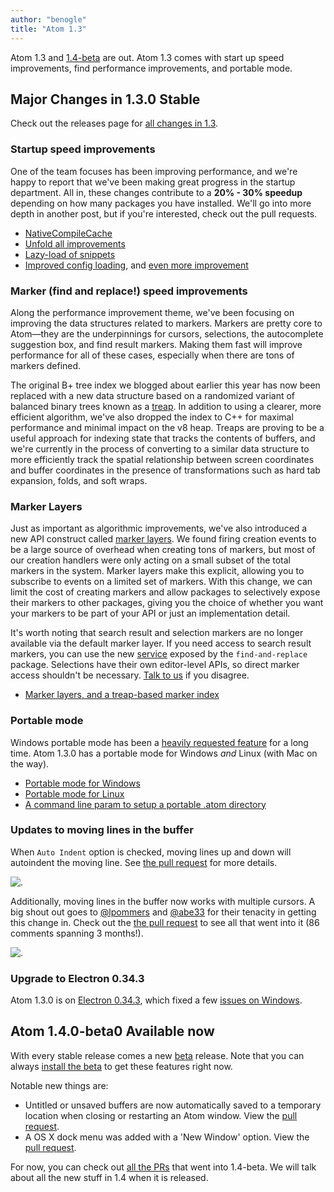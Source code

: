 ```yaml
---
author: "benogle"
title: "Atom 1.3"
---
```


Atom 1.3 and [1.4-beta](/beta) are out. Atom 1.3 comes with start up speed improvements, find performance improvements, and portable mode.

<!--more-->

## Major Changes in 1.3.0 Stable

Check out the releases page for [all changes in 1.3](https://github.com/atom/atom/releases/tag/v1.3.0).

### Startup speed improvements

One of the team focuses has been improving performance, and we're happy to report that we've been making great progress in the startup department. All in, these changes contribute to a **20% - 30% speedup** depending on how many packages you have installed. We'll go into more depth in another post, but if you're interested, check out the pull requests.

- [NativeCompileCache](https://github.com/atom/atom/pull/9318)
- [Unfold all improvements](https://github.com/atom/atom/pull/9468)
- [Lazy-load of snippets](https://github.com/atom/atom/pull/9507)
- [Improved config loading](https://github.com/atom/atom/pull/9508), and [even more improvement](https://github.com/atom/atom/pull/9524)

### Marker (find and replace!) speed improvements

Along the performance improvement theme, we've been focusing on improving the data structures related to markers. Markers are pretty core to Atom—they are the underpinnings for cursors, selections, the autocomplete suggestion box, and find result markers. Making them fast will improve performance for all of these cases, especially when there are tons of markers defined.

The original B+ tree index we blogged about earlier this year has now been replaced with a new data structure based on a randomized variant of balanced binary trees known as a [treap](https://en.wikipedia.org/wiki/Treap). In addition to using a clearer, more efficient algorithm, we've also dropped the index to C++ for maximal performance and minimal impact on the v8 heap. Treaps are proving to be a useful approach for indexing state that tracks the contents of buffers, and we're currently in the process of converting to a similar data structure to more efficiently track the spatial relationship between screen coordinates and buffer coordinates in the presence of transformations such as hard tab expansion, folds, and soft wraps.

### Marker Layers

Just as important as algorithmic improvements, we've also introduced a new API construct called [marker layers](https://flight-manual.atom-editor.cc/api/v1.3.1/TextEditor#instance-addMarkerLayer). We found firing creation events to be a large source of overhead when creating tons of markers, but most of our creation handlers were only acting on a small subset of the total markers in the system. Marker layers make this explicit, allowing you to subscribe to events on a limited set of markers. With this change, we can limit the cost of creating markers and allow packages to selectively expose their markers to other packages, giving you the choice of whether you want your markers to be part of your API or just an implementation detail.

It's worth noting that search result and selection markers are no longer available via the default marker layer. If you need access to search result markers, you can use the new [service](https://github.com/atom/find-and-replace#provided-service) exposed by the `find-and-replace` package. Selections have their own editor-level APIs, so direct marker access shouldn't be necessary. [Talk to us](https://github.com/atom/atom/issues) if you disagree.

- [Marker layers, and a treap-based marker index](https://github.com/atom/atom/pull/9426)

### Portable mode

Windows portable mode has been a [heavily requested feature](https://github.com/atom/atom/issues/2939) for a long time. Atom 1.3.0 has a portable mode for Windows _and_ Linux (with Mac on the way).

- [Portable mode for Windows](https://github.com/atom/atom/pull/8442)
- [Portable mode for Linux](https://github.com/atom/atom/pull/9422)
- [A command line param to setup a portable .atom directory](https://github.com/atom/atom/pull/9419)

### Updates to moving lines in the buffer

When `Auto Indent` option is checked, moving lines up and down will autoindent the moving line. See [the pull request](https://github.com/atom/atom/pull/9104) for more details.

![.](https://cloud.githubusercontent.com/assets/1993929/10412661/8f81b0c2-6f52-11e5-8fe5-45322401d8ea.gif)

Additionally, moving lines in the buffer now works with multiple cursors. A big shout out goes to [@lpommers](https://github.com/lpommers) and [@abe33](https://github.com/abe33) for their tenacity in getting this change in. Check out the [the pull request](https://github.com/atom/atom/pull/8232) to see all that went into it (86 comments spanning 3 months!).

![.](https://cloud.githubusercontent.com/assets/5764316/9087105/e7be09fa-3b88-11e5-8059-777b0d902e56.gif)

### Upgrade to Electron 0.34.3

Atom 1.3.0 is on [Electron 0.34.3](https://github.com/atom/atom/pull/9481), which fixed a few [issues on Windows](https://github.com/atom/electron/releases/tag/v0.34.3).

## Atom 1.4.0-beta0 Available now

With every stable release comes a new [beta](/beta) release. Note that you can always [install the beta](/beta) to get these features right now.

Notable new things are:

- Untitled or unsaved buffers are now automatically saved to a temporary location when closing or restarting an Atom window. View the [pull request](https://github.com/atom/atom/pull/9968).
- A OS X dock menu was added with a 'New Window' option. View the [pull request](https://github.com/atom/atom/pull/9606).

For now, you can check out [all the PRs](https://github.com/atom/atom/releases/tag/v1.4.0-beta0) that went into 1.4-beta. We will talk about all the new stuff in 1.4 when it is released.
